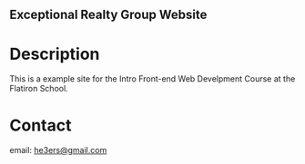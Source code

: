 Exceptional Realty Group Website
---
# Description

This is a example site for the Intro Front-end Web Develpment Course at the Flatiron School.

# Contact

email: he3ers@gmail.com
